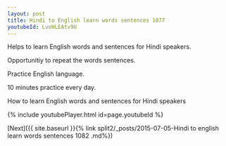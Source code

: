 ```yaml
---
layout: post
title: Hindi to English learn words sentences 1077 
youtubeId: LvoHLEAtv9U
---
```

 
 
Helps to learn English words and sentences for Hindi speakers.

Opportunitiy to repeat the words sentences. 

Practice English language. 
 
10 minutes practice every day. 
 
How to learn English words and sentences for Hindi speakers 
 
{% include youtubePlayer.html id=page.youtubeId %}
 
 
[Next]({{ site.baseurl }}{% link  split2/_posts/2015-07-05-Hindi to english learn words sentences 1082 .md%})
 
